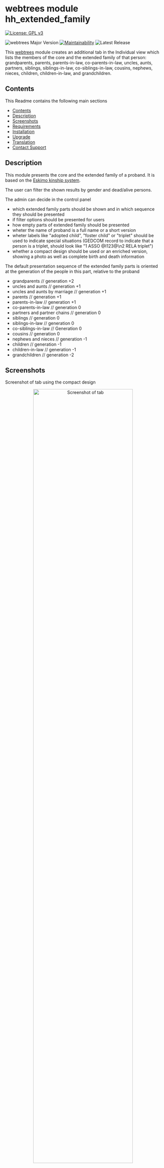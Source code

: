 # webtrees module hh_extended_family

[![License: GPL v3](https://img.shields.io/badge/License-GPL%20v3-blue.svg)](http://www.gnu.org/licenses/gpl-3.0)

![webtrees Major Version](https://img.shields.io/badge/webtrees-v2.x-green)
[![Maintainability](https://api.codeclimate.com/v1/badges/0f3951ce4532e3837215/maintainability)](https://codeclimate.com/github/hartenthaler/hh_extended_family/maintainability)
![Latest Release](https://img.shields.io/github/v/release/hartenthaler/hh_extended_family)

This [webtrees](https://www.webtrees.net) module creates an additional tab in the Individual view which lists the members of the core and the extended family of that person:
grandparents, parents, parents-in-law, co-parents-in-law, uncles, aunts, partners, siblings, siblings-in-law, co-siblings-in-law, cousins, nephews, nieces, children, children-in-law, and grandchildren.

<a name="Contents"></a>

## Contents

This Readme contains the following main sections

*   [Contents](#Contents)
*   [Description](#Description)
*   [Screenshots](#Screenshots)
*   [Requirements](#Requirements)
*   [Installation](#Installation)
*   [Upgrade](#upgrade)
*   [Translation](#translation)
*   [Contact Support](#Support)
<a name="Description"></a>

## Description

This module presents the core and the extended family of a proband. It is based on the [Eskimo kinship system](https://en.wikipedia.org/wiki/Kinship_terminology).

The user can filter the shown results by gender and dead/alive persons.

The admin can decide in the control panel 
* which extended family parts should be shown and in which sequence they should be presented
* if filter options should be presented for users
* how empty parts of extended family should be presented
* wheter the name of proband is a full name or a short version
* wheter labels like "adopted child", "foster child" or "triplet" should be used to indicate special situations (GEDCOM record to indicate that a person is a triplet, should look like "1 ASSO @I123@\n2 RELA triplet")
* whether a compact design should be used or an enriched version, showing a photo as well as complete birth and death information

The default presentation sequence of the extended family parts is oriented at the generation of the people in this part, relative to the proband
* grandparents                             // generation +2
* uncles and aunts                         // generation +1
* uncles and aunts by marriage             // generation +1
* parents                                  // generation +1
* parents-in-law                           // generation +1
* co-parents-in-law                        // generation  0
* partners and partner chains              // generation  0
* siblings                                 // generation  0
* siblings-in-law                          // generation  0
* co-siblings-in-law			   // Generation  0
* cousins                                  // generation  0
* nephews and nieces                       // generation -1
* children                                 // generation -1
* children-in-law                          // generation -1
* grandchildren                            // generation -2

<a name="Screenshots"></a>

## Screenshots

Screenshot of tab using the compact design
<p align="center"><img src="screenshot.png" alt="Screenshot of tab" align="center" width="80%"></p>

Screenshot showing photo as well as birth and death information
<p align="center"><img src="screenshot_full.png" alt="Screenshot showing photo as well as birth and death information" align="center" width="85%"></p>

Screenshot showing chain of partners (partner of partner of partner of ...)
<p align="center"><img src="screenshot_partner_chain.png" alt="Screenshot showing chain of partners" align="center" width="85%"></p>

Screenshot of control panel menu
<p align="center"><img src="screenshot_control_panel.png" alt="Screenshot of control panel menue" align="center" width="85%"></p>

<a name="Requirements"></a>

## Requirements

This module requires **webtrees** version 2.0 or later.
This module has the same requirements as [webtrees#system-requirements](https://github.com/fisharebest/webtrees#system-requirements).

This module was tested with **webtrees** 2.0.16 version and all available themes.

<a name="Installation"></a>

## Installation

This section documents installation instructions for hh_cousins.

1. Make database backup
1. Download the [latest release](https://github.com/hartenthaler/hh_extended_family/releases/latest)
1. Unzip the package into your `webtrees/modules_v4` directory of your web server
1. Rename the folder to `hh_extended_family`
1. Login to **webtrees** as administrator, go to <span class="pointer">Control Panel/Modules/Individual page/Tabs</span>, and find the module. It will be called "Extended family". Check if it has a tick for "Enabled".
1. Edit this entry to set the access level for each tree and to position the menu item to suit your preferences.
1. Finally click SAVE, to complete the installation.

<a name="upgrade"></a>

## Upgrade

To update simply replace the hh_extended_family files with the new ones from the latest download.

<a name="translation"></a>

## Translation

You can help to translate this module. The language information is at the end of the file module.php.
The German part is the most actual and can be used as a base for your translation.
Use a local editor, like notepad++ to make the translations and send it back to me. You can do this via a pull request (if you know how) or by e-mail.
Updated translations will be included in the next release of this module.

There are now, beside English and German, translations to
* Czech by @jpretired
* Dutch by @TheDutchJewel
* Italian (under preparation)
* Slovak by @ro-la
* Spanish by @yako1984
* Ukrainian by @z-yurets
* Vietnamese by @ngohuuthuan

<a name="Support"></a>

## Contact Support

You can report errors raising an issue in this github repository.

<span style="font-weight: bold;">Forum: </span>general webtrees support can be found at the [webtrees forum](http://www.webtrees.net/)

* * *
